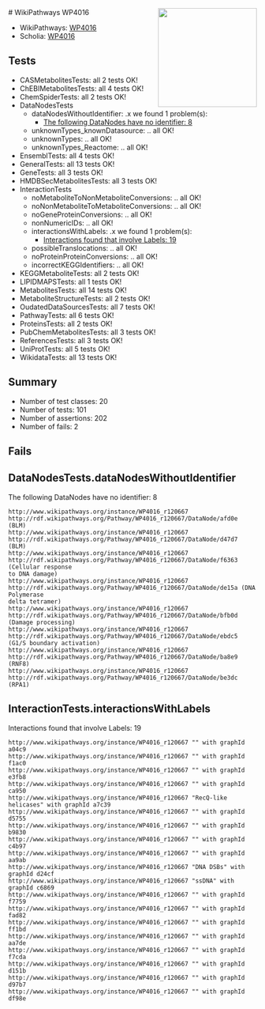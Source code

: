 <img style="float: right; width: 200px" src="https://upload.wikimedia.org/wikipedia/commons/thumb/8/83/Wplogo_with_text_500.png/640px-Wplogo_with_text_500.png" />
# WikiPathways WP4016

* WikiPathways: [WP4016](https://new.wikipathways.org/pathways/WP4016)
* Scholia: [WP4016](https://scholia.toolforge.org/wikipathways/WP4016)
## Tests
* CASMetabolitesTests: all 2 tests OK!
* ChEBIMetabolitesTests: all 4 tests OK!
* ChemSpiderTests: all 2 tests OK!
* DataNodesTests
    * dataNodesWithoutIdentifier: .x we found 1 problem(s):
        * [The following DataNodes have no identifier: 8](#d2d32fa7)
    * unknownTypes_knownDatasource: .. all OK!
    * unknownTypes: .. all OK!
    * unknownTypes_Reactome: .. all OK!
* EnsemblTests: all 4 tests OK!
* GeneralTests: all 13 tests OK!
* GeneTests: all 3 tests OK!
* HMDBSecMetabolitesTests: all 3 tests OK!
* InteractionTests
    * noMetaboliteToNonMetaboliteConversions: .. all OK!
    * noNonMetaboliteToMetaboliteConversions: .. all OK!
    * noGeneProteinConversions: .. all OK!
    * nonNumericIDs: .. all OK!
    * interactionsWithLabels: .x we found 1 problem(s):
        * [Interactions found that involve Labels: 19](#fe97a8c1)
    * possibleTranslocations: .. all OK!
    * noProteinProteinConversions: .. all OK!
    * incorrectKEGGIdentifiers: .. all OK!
* KEGGMetaboliteTests: all 2 tests OK!
* LIPIDMAPSTests: all 1 tests OK!
* MetabolitesTests: all 14 tests OK!
* MetaboliteStructureTests: all 2 tests OK!
* OudatedDataSourcesTests: all 7 tests OK!
* PathwayTests: all 6 tests OK!
* ProteinsTests: all 2 tests OK!
* PubChemMetabolitesTests: all 3 tests OK!
* ReferencesTests: all 3 tests OK!
* UniProtTests: all 5 tests OK!
* WikidataTests: all 13 tests OK!


## Summary

* Number of test classes: 20
* Number of tests: 101
* Number of assertions: 202
* Number of fails: 2

## Fails

<a name="d2d32fa7" />

## DataNodesTests.dataNodesWithoutIdentifier

The following DataNodes have no identifier: 8
```
http://www.wikipathways.org/instance/WP4016_r120667 http://rdf.wikipathways.org/Pathway/WP4016_r120667/DataNode/afd0e (BLM)
http://www.wikipathways.org/instance/WP4016_r120667 http://rdf.wikipathways.org/Pathway/WP4016_r120667/DataNode/d47d7 (BLM)
http://www.wikipathways.org/instance/WP4016_r120667 http://rdf.wikipathways.org/Pathway/WP4016_r120667/DataNode/f6363 (Cellular response
to DNA damage)
http://www.wikipathways.org/instance/WP4016_r120667 http://rdf.wikipathways.org/Pathway/WP4016_r120667/DataNode/de15a (DNA Polymerase
delta tetramer)
http://www.wikipathways.org/instance/WP4016_r120667 http://rdf.wikipathways.org/Pathway/WP4016_r120667/DataNode/bfb0d (Damage processing)
http://www.wikipathways.org/instance/WP4016_r120667 http://rdf.wikipathways.org/Pathway/WP4016_r120667/DataNode/ebdc5 (G1/S boundary activation)
http://www.wikipathways.org/instance/WP4016_r120667 http://rdf.wikipathways.org/Pathway/WP4016_r120667/DataNode/ba8e9 (RNF8)
http://www.wikipathways.org/instance/WP4016_r120667 http://rdf.wikipathways.org/Pathway/WP4016_r120667/DataNode/be3dc (RPA1)
```

<a name="fe97a8c1" />

## InteractionTests.interactionsWithLabels

Interactions found that involve Labels: 19
```
http://www.wikipathways.org/instance/WP4016_r120667 "" with graphId a04c9
http://www.wikipathways.org/instance/WP4016_r120667 "" with graphId f1ac0
http://www.wikipathways.org/instance/WP4016_r120667 "" with graphId e3fb8
http://www.wikipathways.org/instance/WP4016_r120667 "" with graphId ca950
http://www.wikipathways.org/instance/WP4016_r120667 "RecQ-like helicases" with graphId a7c39
http://www.wikipathways.org/instance/WP4016_r120667 "" with graphId d5755
http://www.wikipathways.org/instance/WP4016_r120667 "" with graphId b9830
http://www.wikipathways.org/instance/WP4016_r120667 "" with graphId c4b97
http://www.wikipathways.org/instance/WP4016_r120667 "" with graphId aa9ab
http://www.wikipathways.org/instance/WP4016_r120667 "DNA DSBs" with graphId d24cf
http://www.wikipathways.org/instance/WP4016_r120667 "ssDNA" with graphId c6869
http://www.wikipathways.org/instance/WP4016_r120667 "" with graphId f7759
http://www.wikipathways.org/instance/WP4016_r120667 "" with graphId fad82
http://www.wikipathways.org/instance/WP4016_r120667 "" with graphId ff1bd
http://www.wikipathways.org/instance/WP4016_r120667 "" with graphId aa7de
http://www.wikipathways.org/instance/WP4016_r120667 "" with graphId f7cda
http://www.wikipathways.org/instance/WP4016_r120667 "" with graphId d151b
http://www.wikipathways.org/instance/WP4016_r120667 "" with graphId d97b7
http://www.wikipathways.org/instance/WP4016_r120667 "" with graphId df98e
```


